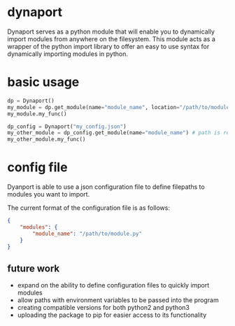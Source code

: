 # dynaport

Dynaport serves as a python module that will enable you to dynamically import modules from anywhere on the filesystem. This module acts as a wrapper of the python import library to offer an easy to use syntax for dynamically importing modules in python.

# basic usage

```python
dp = Dynaport()
my_module = dp.get_module(name="module_name", location="/path/to/module.py")
my_module.my_func()

dp_config = Dynaport("my_config.json")
my_other_module = dp_config.get_module(name="module_name") # path is retrieved from the config file
my_other_module.my_func()
```

# config file

Dyanport is able to use a json configuration file to define filepaths to modules you want to import.

The current format of the configuration file is as follows:

```json
{
    "modules": {
        "module_name": "/path/to/module.py"
    }
}
```

## future work

- expand on the ability to define configuration files to quickly import modules
- allow paths with environment variables to be passed into the program
- creating compatible versions for both python2 and python3
- uploading the package to pip for easier access to its functionality
